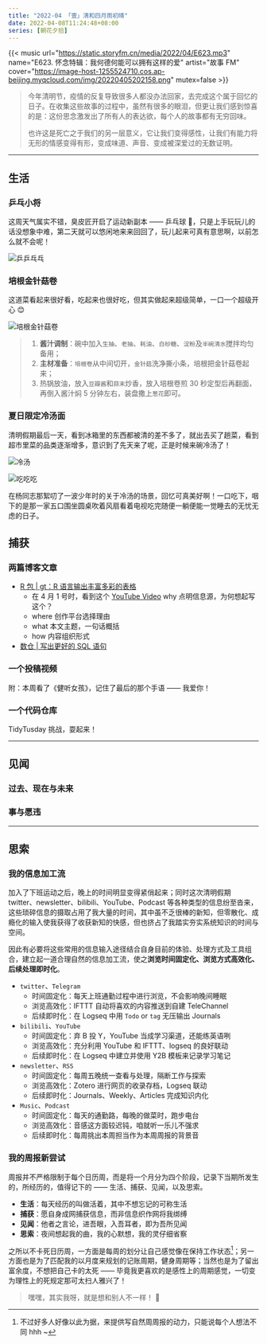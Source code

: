 ```yaml
---
title: "2022-04 「壹」清和四月雨初晴"
date: 2022-04-08T11:24:48+08:00
series: [朝花夕拾]
---
```


{{< music url="https://static.storyfm.cn/media/2022/04/E623.mp3" name="E623. 怀念特辑：我何德何能可以拥有这样的爱" artist="故事 FM" cover="https://image-host-1255524710.cos.ap-beijing.myqcloud.com/img/20220405202158.png" mutex=false >}}

> 今年清明节，疫情的反复导致很多人都没办法回家，去完成这个属于回忆的日子。在收集这些故事的过程中，虽然有很多的眼泪，但更让我们感到惊喜的是：这份思念激发出了所有人的表达欲，每个人的故事都有无穷回味。
>
> 也许这是死亡之于我们的另一层意义，它让我们变得感性，让我们有能力将无形的情感变得有形，变成味道、声音、变成被深爱过的无数证明。

---

## 生活

### 乒乓小将

这周天气属实不错，臭皮匠开启了运动新副本 —— 乒乓球 🏓，只是上手玩玩儿的话没想象中难，第二天就可以悠闲地来来回回了，玩儿起来可真有意思啊，以前怎么就不会呢！

![乒乒乓乓](https://image-host-1255524710.cos.ap-beijing.myqcloud.com/img/20220405221928.png "雨停了，天晴了，觉得自己又行了！")

### 培根金针菇卷

这道菜看起来很好看，吃起来也很好吃，但其实做起来超级简单，一口一个超级开心 😊

![培根金针菇卷](https://image-host-1255524710.cos.ap-beijing.myqcloud.com/img/20220405204545.png "培根金针菇卷")

> 1. **酱汁调制**：碗中加入`生抽`、`老抽`、`耗油`、`白砂糖`、`淀粉`及`半碗清水`搅拌均匀备用；
> 2. **主材准备**：`培根卷`从中间切开，`金针菇`洗净撕小条，培根把金针菇卷起来；
> 3. 热锅放油，放入`豆瓣酱`和`蒜末`炒香，放入培根卷煎 30 秒定型后再翻面，再倒入酱汁焖 5 分钟左右，装盘撒上`葱花`即可。

### 夏日限定冷汤面

清明假期最后一天，看到冰箱里的东西都被清的差不多了，就出去买了趟菜，看到超市里菜的品类逐渐增多，意识到了先天来了呢，正是时候来碗冷汤了！

![冷汤](https://image-host-1255524710.cos.ap-beijing.myqcloud.com/img/20220405203939.png "冷汤来喽！")

![吃吃吃](https://image-host-1255524710.cos.ap-beijing.myqcloud.com/img/20220405204105.png "好好吃~")

在杨同志那絮叨了一波少年时的关于冷汤的场景，回忆可真美好啊！一口吃下，咽下的是那一家五口围坐圆桌吹着风扇看着电视吃完随便一躺便能一觉睡去的无忧无虑的日子。

## 捕获

### 两篇博客文章

- [R 包 | gt：R 语言输出丰富多彩的表格](../2022-04-03-r-pkg-gt/)
  - 在 4 月 1 号时，看到这个 [YouTube Video](https://www.youtube.com/watch?v=z0UGmMOxl-c) why 点明信息源，为何想起写这个？
  - where 创作平台选择理由
  - what 本文主题，一句话概括
  - how 内容组织形式
- [数仓 | 写出更好的 SQL 语句](../2022-04-03-sql-tips/)

### 一个投稿视频

附：本周看了《健听女孩》，记住了最后的那个手语 —— 我爱你！

### 一个代码仓库

TidyTusday 挑战，耍起来！

---

## 见闻

### 过去、现在与未来

### 事与愿违

---

## 思索

### 我的信息加工流

加入了下班运动之后，晚上的时间明显变得紧俏起来；同时这次清明假期 twitter、newsletter、bilibili、YouTube、Podcast 等各种类型的信息纷至沓来，这些琐碎信息的摄取占用了我大量的时间，其中虽不乏很棒的新知，但零散化、成瘾化的输入使我获得了收获新知的快感，但也挤占了我踏实夯实系统知识的时间与空间。

因此有必要将这些常用的信息输入途径结合自身目前的体验、处理方式及工具组合，建立起一道合理自然的信息加工流，使之**浏览时间固定化、浏览方式高效化、后续处理即时化**。

- `twitter`、`Telegram`
  - 时间固定化：每天上班通勤过程中进行浏览，不会影响晚间睡眠
  - 浏览高效化：IFTTT 自动将喜欢的内容推送到自建 TeleChannel
  - 后续即时化：在 Logseq 中用 `Todo` or `tag` 无压输出 Journals
- `bilibili`、`YouTube`
  - 时间固定化：弃 B 投 Y，YouTube 当成学习渠道，还能练英语咧
  - 浏览高效化：充分利用 YouTube 和 IFTTT、logseq 的良好联动
  - 后续即时化：在 Logseq 中建立并使用 Y2B 模板来记录学习笔记
- `newsletter`、`RSS`
  - 时间固定化：每周五晚统一查看与处理，隔断工作与探索
  - 浏览高效化：Zotero 进行网页的收录存档，Logseq 联动
  - 后续即时化：Journals、Weekly、Articles 完成知识内化
- `Music`、`Podcast`
  - 时间固定化：每天的通勤路，每晚的做菜时，跑步电台
  - 浏览高效化：音感这方面较迟钝，咱就听一乐儿不强求
  - 后续即时化：每周挑出本周担当作为本周周报的背景音

### 我的周报新尝试

周报并不严格限制于每个日历周，而是将一个月分为四个阶段，记录下当期所发生的，所经历的，值得记下的 —— 生活、捕获、见闻，以及思索。

- **生活**：每天经历的叫做活着，其中不想忘记的可称生活
- **捕获**：愿自身成网捕获信息，而非信息织作网将我绑缚
- **见闻**：他者之言论，进吾眼，入吾耳者，即为吾所见闻
- **思索**：夜间想起我的曲，我的心默想，我的灵仔细省察

之所以不卡死日历周，一方面是每周的划分让自己感觉像在保持工作状态[^weekly]；另一方面也是为了匹配我的以月度来规划的记账周期，健身周期等；当然也是为了留出富余度，不想把自己卡的太死 —— 毕竟我更喜欢的是感性上的周期感觉，一切变为理性上的死规定那可太扫人雅兴了！

[^weekly]: 不过好多人好像以此为据，来提供写自然周周报的动力，只能说每个人想法不同 hhh ~

> 嘿嘿，其实我呀，就是想和别人不一样！ 👻
